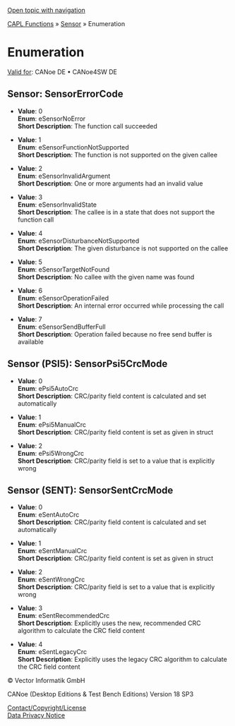 [Open topic with navigation](../../../../CANoeDEFamily.htm#Topics/CAPLFunctions/Sensor/CAPLfunctionsSensorEnumeration.md)

[CAPL Functions](../CAPLfunctions.md) » [Sensor](CAPLfunctionsSensorOverview.md) » Enumeration

# Enumeration

[Valid for](../../Shared/FeatureAvailability.md):  CANoe DE • CANoe4SW DE

## Sensor: SensorErrorCode

- **Value**: 0  
  **Enum**: eSensorNoError  
  **Short Description**: The function call succeeded

- **Value**: 1  
  **Enum**: eSensorFunctionNotSupported  
  **Short Description**: The function is not supported on the given callee

- **Value**: 2  
  **Enum**: eSensorInvalidArgument  
  **Short Description**: One or more arguments had an invalid value

- **Value**: 3  
  **Enum**: eSensorInvalidState  
  **Short Description**: The callee is in a state that does not support the function call

- **Value**: 4  
  **Enum**: eSensorDisturbanceNotSupported  
  **Short Description**: The given disturbance is not supported on the callee

- **Value**: 5  
  **Enum**: eSensorTargetNotFound  
  **Short Description**: No callee with the given name was found

- **Value**: 6  
  **Enum**: eSensorOperationFailed  
  **Short Description**: An internal error occurred while processing the call

- **Value**: 7  
  **Enum**: eSensorSendBufferFull  
  **Short Description**: Operation failed because no free send buffer is available

## Sensor (PSI5): SensorPsi5CrcMode

- **Value**: 0  
  **Enum**: ePsi5AutoCrc  
  **Short Description**: CRC/parity field content is calculated and set automatically

- **Value**: 1  
  **Enum**: ePsi5ManualCrc  
  **Short Description**: CRC/parity field content is set as given in struct

- **Value**: 2  
  **Enum**: ePsi5WrongCrc  
  **Short Description**: CRC/parity field is set to a value that is explicitly wrong

## Sensor (SENT): SensorSentCrcMode

- **Value**: 0  
  **Enum**: eSentAutoCrc  
  **Short Description**: CRC/parity field content is calculated and set automatically

- **Value**: 1  
  **Enum**: eSentManualCrc  
  **Short Description**: CRC/parity field content is set as given in struct

- **Value**: 2  
  **Enum**: eSentWrongCrc  
  **Short Description**: CRC/parity field is set to a value that is explicitly wrong

- **Value**: 3  
  **Enum**: eSentRecommendedCrc  
  **Short Description**: Explicitly uses the new, recommended CRC algorithm to calculate the CRC field content

- **Value**: 4  
  **Enum**: eSentLegacyCrc  
  **Short Description**: Explicitly uses the legacy CRC algorithm to calculate the CRC field content

© Vector Informatik GmbH

CANoe (Desktop Editions & Test Bench Editions) Version 18 SP3

[Contact/Copyright/License](../../Shared/ContactCopyrightLicense.md)  
[Data Privacy Notice](https://www.vector.com/int/en/company/get-info/privacy-policy/)
